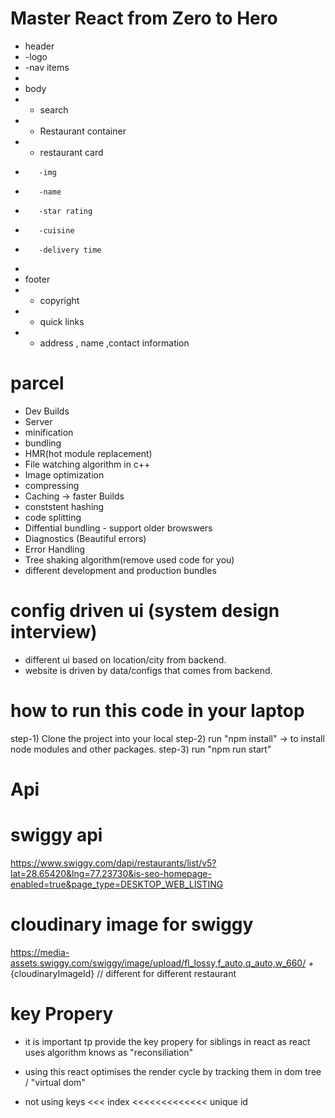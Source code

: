 # Master React from Zero to Hero

- header
- -logo
- -nav items
-
- body
- - search
- - Restaurant container
- - restaurant card
-        -img
-        -name
-        -star rating
-        -cuisine
-        -delivery time
-
- footer
- - copyright
- - quick links
- - address , name ,contact information

# parcel

- Dev Builds
- Server
- minification
- bundling
- HMR(hot module replacement)
- File watching algorithm in c++
- Image optimization
- compressing
- Caching -> faster Builds
- conststent hashing
- code splitting
- Diffential bundling - support older browswers
- Diagnostics (Beautiful errors)
- Error Handling
- Tree shaking algorithm(remove used code for you)
- different development and production bundles

# config driven ui (system design interview)

- different ui based on location/city from backend.
- website is driven by data/configs that comes from backend.

# how to run this code in your laptop

step-1) Clone the project into your local
step-2) run "npm install" -> to install node modules and other packages.
step-3) run "npm run start"

# Api

# swiggy api

https://www.swiggy.com/dapi/restaurants/list/v5?lat=28.65420&lng=77.23730&is-seo-homepage-enabled=true&page_type=DESKTOP_WEB_LISTING

# cloudinary image for swiggy

https://media-assets.swiggy.com/swiggy/image/upload/fl_lossy,f_auto,q_auto,w_660/ + {cloudinaryImageId} // different for different restaurant

# key Propery

- it is important tp provide the key propery for siblings in react as react uses algorithm knows as "reconsiliation"
- using this react optimises the render cycle by tracking them in dom tree / "virtual dom"

- not using keys <<< index <<<<<<<<<<<<< unique id
